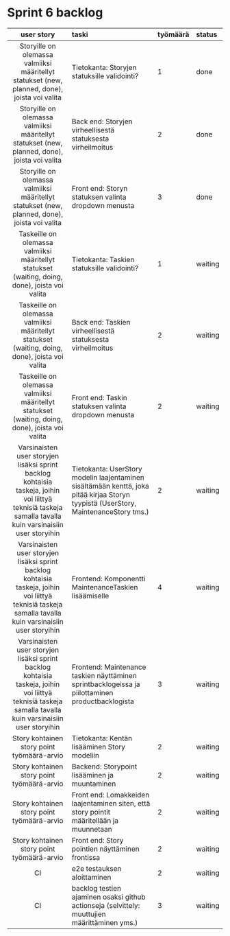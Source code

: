 # Sprint 6 backlog

| user story | taski | työmäärä | status |
| :-----------:|:-----------| :------| :------|
| Storyille on olemassa valmiiksi määritellyt statukset (new, planned, done), joista voi valita | Tietokanta: Storyjen statuksille validointi? | 1 | done |
| Storyille on olemassa valmiiksi määritellyt statukset (new, planned, done), joista voi valita | Back end: Storyjen virheellisestä statuksesta virheilmoitus | 2 | done |
| Storyille on olemassa valmiiksi määritellyt statukset (new, planned, done), joista voi valita | Front end: Storyn statuksen valinta dropdown menusta | 3 | done |
| Taskeille on olemassa valmiiksi määritellyt statukset (waiting, doing, done), joista voi valita | Tietokanta: Taskien statuksille validointi? | 1 | waiting |
| Taskeille on olemassa valmiiksi määritellyt statukset (waiting, doing, done), joista voi valita | Back end: Taskien virheellisestä statuksesta virheilmoitus | 2 | waiting |
| Taskeille on olemassa valmiiksi määritellyt statukset (waiting, doing, done), joista voi valita | Front end: Taskin statuksen valinta dropdown menusta | 2 | waiting |
| Varsinaisten user storyjen lisäksi sprint backlog kohtaisia taskeja, joihin voi liittyä teknisiä taskeja samalla tavalla kuin varsinaisiin user storyihin | Tietokanta: UserStory modelin laajentaminen sisältämään kenttä, joka pitää kirjaa Storyn tyypistä (UserStory, MaintenanceStory tms.)  | 2 | waiting |
| Varsinaisten user storyjen lisäksi sprint backlog kohtaisia taskeja, joihin voi liittyä teknisiä taskeja samalla tavalla kuin varsinaisiin user storyihin | Frontend: Komponentti MaintenanceTaskien lisäämiselle  | 4 | waiting |
| Varsinaisten user storyjen lisäksi sprint backlog kohtaisia taskeja, joihin voi liittyä teknisiä taskeja samalla tavalla kuin varsinaisiin user storyihin | Frontend: Maintenance taskien näyttäminen sprintbacklogeissa ja piilottaminen productbacklogista  | 3 | waiting |
| Story kohtainen story point työmäärä-arvio | Tietokanta: Kentän lisääminen Story modeliin  | 2 | waiting |
| Story kohtainen story point työmäärä-arvio | Backend: Storypoint lisääminen ja muuntaminen  | 2 | waiting |
| Story kohtainen story point työmäärä-arvio | Front end: Lomakkeiden laajentaminen siten, että story pointit määritellään ja muunnetaan  | 2 | waiting |
| Story kohtainen story point työmäärä-arvio | Front end: Story pointien näyttäminen frontissa  | 2 | waiting |
| CI | e2e testauksen aloittaminen  | 2 | waiting |
| CI | backlog testien ajaminen osaksi github actionseja (selvittely: muuttujien määrittäminen yms.)  | 3 | waiting |